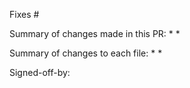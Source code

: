 Fixes #

Summary of changes made in this PR:
* 
* 

Summary of changes to each file:
* 
*  

Signed-off-by:
